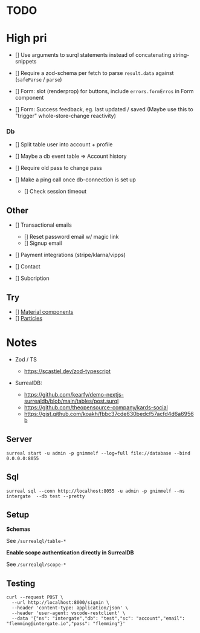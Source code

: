 # TODO

# High pri

- [] Use arguments to surql statements instead of concatenating string-snippets
- [] Require a zod-schema per fetch to parse `result.data` against (`safeParse` / `parse`)

- [] Form: slot (renderprop) for buttons, include `errors.formErros` in Form component
- [] Form: Success feedback, eg. last updated / saved (Maybe use this to "trigger" whole-store-change reactivity)

### Db

- [] Split table user into account + profile
- [] Maybe a db event table => Account history
- [] Require old pass to change pass

- [] Make a ping call once db-connection is set up

  - [] Check session timeout

## Other

- [] Transactional emails

  - [] Reset password email w/ magic link
  - [] Signup email

- [] Payment integrations (stripe/klarna/vipps)
- [] Contact
- [] Subcription

## Try

- [] [Material components](https://suid.io/getting-started/installation)
- [] [Particles](https://github.com/matteobruni/tsparticles/tree/main/components/solid)

# Notes

- Zod / TS

  - https://scastiel.dev/zod-typescript

- SurrealDB:

  - https://github.com/kearfy/demo-nextjs-surrealdb/blob/main/tables/post.surql
  - https://github.com/theopensource-company/kards-social
  - https://gist.github.com/koakh/fbbc37cde630bedcf57acfd4d6a6956b

## Server

```
surreal start -u admin -p gnimmelf --log=full file://database --bind 0.0.0.0:8055
```

## Sql

```
surreal sql --conn http://localhost:8055 -u admin -p gnimmelf --ns intergate  --db test --pretty
```

## Setup

**Schemas**

See `/surrealql/table-*`

**Enable scope authentication directly in SurrealDB**

See `/surrealql/scope-*`

## Testing

```
curl --request POST \
  --url http://localhost:8000/signin \
  --header 'content-type: application/json' \
  --header 'user-agent: vscode-restclient' \
  --data '{"ns": "intergate","db": "test","sc": "account","email": "flemming@intergate.io","pass": "flemming"}'
```
